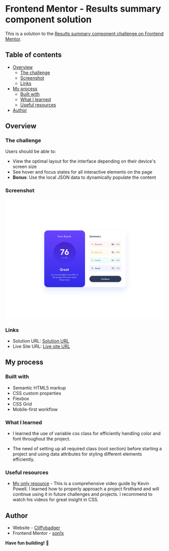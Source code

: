 # Frontend Mentor - Results summary component solution

This is a solution to the [Results summary component challenge on Frontend Mentor](https://www.frontendmentor.io/challenges/results-summary-component-CE_K6s0maV). 

## Table of contents

- [Overview](#overview)
  - [The challenge](#the-challenge)
  - [Screenshot](#screenshot)
  - [Links](#links)
- [My process](#my-process)
  - [Built with](#built-with)
  - [What I learned](#what-i-learned)  
  - [Useful resources](#useful-resources)
- [Author](#author)


## Overview

### The challenge

Users should be able to:

- View the optimal layout for the interface depending on their device's screen size
- See hover and focus states for all interactive elements on the page
- **Bonus**: Use the local JSON data to dynamically populate the content

### Screenshot

![](./design/desktop-design.jpg)

### Links

- Solution URL: [Solution URL](https://your-solution-url.com)
- Live Site URL: [Live site URL](https://result-card7732.netlify.app/)

## My process

### Built with

- Semantic HTML5 markup
- CSS custom properties
- Flexbox
- CSS Grid
- Mobile-first workflow

### What I learned

- I learned the use of variable css class for efficiently handling color and font throughout the project.

- The need of setting up all required class (root section) before starting a project and using data attributes for styling different elements efficiently. 

### Useful resources

- [My only resource](https://www.youtube.com/watch?v=KqFAs5d3Yl8) - This is a comprehensive video guide by Kevin Powell. I learned how to properly approach a project firsthand and will continue using it in future challenges and projects. I recommend to watch his videos for great insight in CSS.

## Author

- Website - [Cliffybadger](https://github.com/Son1x-7732)
- Frontend Mentor - [son1x](https://www.frontendmentor.io/profile/Son1x-7732)

**Have fun building!** 🚀





